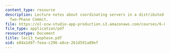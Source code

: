 ```yaml
---
content_type: resource
description: Lecture notes about coordinating servers in a distributed system, and
  Two-Phase Commit.
file: https://ol-ocw-studio-app-production.s3.amazonaws.com/courses/6-824-distributed-computer-systems-engineering-spring-2006/e84a1d97feaac296a8ce261d591a89ef_lec13_twophase.pdf
file_type: application/pdf
resourcetype: Document
title: lec13_twophase.pdf
uid: e84a1d97-feaa-c296-a8ce-261d591a89ef
---
```

